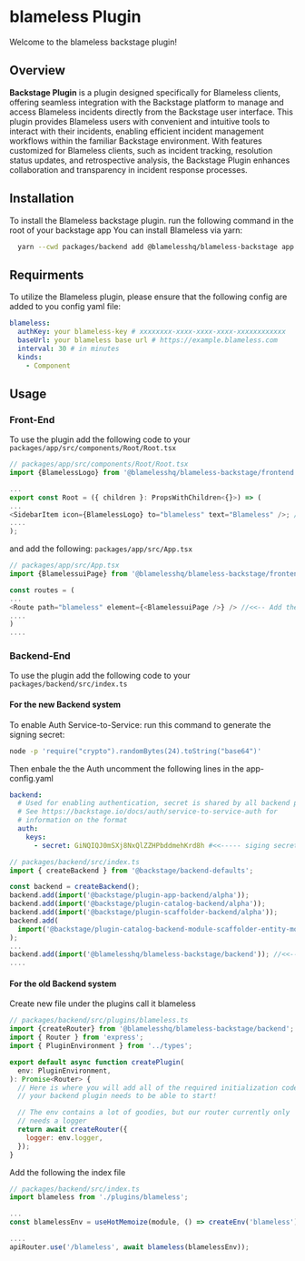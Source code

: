 # blameless Plugin

Welcome to the blameless backstage plugin!


## Overview

**Backstage Plugin** is a plugin designed specifically for Blameless clients, offering seamless integration with the Backstage platform to manage and access Blameless incidents directly from the Backstage user interface. This plugin provides Blameless users with convenient and intuitive tools to interact with their incidents, enabling efficient incident management workflows within the familiar Backstage environment. With features customized for Blameless clients, such as incident tracking, resolution status updates, and retrospective analysis, the Backstage Plugin enhances collaboration and transparency in incident response processes.


## Installation

To install the Blameless backstage plugin.
run the following command in the root of your backstage app
You can install Blameless via yarn:

```bash
  yarn --cwd packages/backend add @blamelesshq/blameless-backstage app
```
 
## Requirments

To utilize the Blameless plugin, please ensure that the following config are added to you config yaml file:


```yaml
blameless:
  authKey: your blameless-key # xxxxxxxx-xxxx-xxxx-xxxx-xxxxxxxxxxxx
  baseUrl: your blameless base url # https://example.blameless.com
  interval: 30 # in minutes
  kinds:
    - Component
```

## Usage

### Front-End

  To use the plugin add the following code to your 
  ``` packages/app/src/components/Root/Root.tsx ```

  ```Javascript
  // packages/app/src/components/Root/Root.tsx
  import {BlamelessLogo} from '@blamelesshq/blameless-backstage/frontend';

  ...
  export const Root = ({ children }: PropsWithChildren<{}>) => (
  ... 
  <SidebarItem icon={BlamelessLogo} to="blameless" text="Blameless" />; //<<-- Add the blameless plugin 
  ....
  );
  ```


  and add the following: 
  ``` packages/app/src/App.tsx ```

  ```Javascript
  // packages/app/src/App.tsx
  import {BlamelessuiPage} from '@blamelesshq/blameless-backstage/frontend';

  const routes = (
  ... 
  <Route path="blameless" element={<BlamelessuiPage />} /> //<<-- Add the blameless plugin
  ....
  )
  ....

  ```


### Backend-End

To use the plugin add the following code to your 
``` packages/backend/src/index.ts ```

#### For the new Backend system

  To enable Auth Service-to-Service:
  run this command to generate the signing secret:
  ```bash
  node -p 'require("crypto").randomBytes(24).toString("base64")'
  ```

  Then enbale the the Auth uncomment the following lines in the app-config.yaml
  ```yaml
  backend:
    # Used for enabling authentication, secret is shared by all backend plugins
    # See https://backstage.io/docs/auth/service-to-service-auth for
    # information on the format
    auth:
      keys:
        - secret: GiNQIQJ0mSXj8NxQlZZHPbddmehKrd8h #<<----- siging secret generated earlier
  ```
  ```Javascript
  // packages/backend/src/index.ts
  import { createBackend } from '@backstage/backend-defaults';

  const backend = createBackend();
  backend.add(import('@backstage/plugin-app-backend/alpha'));
  backend.add(import('@backstage/plugin-catalog-backend/alpha'));
  backend.add(import('@backstage/plugin-scaffolder-backend/alpha'));
  backend.add(
    import('@backstage/plugin-catalog-backend-module-scaffolder-entity-model'),
  );
  ... 
  backend.add(import('@blamelesshq/blameless-backstage/backend')); //<<-- Add the blameless plugin 
  ....

  ```


#### For the old Backend system

  Create new file under the plugins call it blameless
  ```Javascript
  // packages/backend/src/plugins/blameless.ts
  import {createRouter} from '@blamelesshq/blameless-backstage/backend';
  import { Router } from 'express';
  import { PluginEnvironment } from '../types';

  export default async function createPlugin(
    env: PluginEnvironment,
  ): Promise<Router> {
    // Here is where you will add all of the required initialization code that
    // your backend plugin needs to be able to start!

    // The env contains a lot of goodies, but our router currently only
    // needs a logger
    return await createRouter({
      logger: env.logger,
    });
  }
  ```
  Add the following the index file
  ```Javascript
  // packages/backend/src/index.ts
  import blameless from './plugins/blameless';

  ...
  const blamelessEnv = useHotMemoize(module, () => createEnv('blameless'));
  
  ....
  apiRouter.use('/blameless', await blameless(blamelessEnv));
  ```
